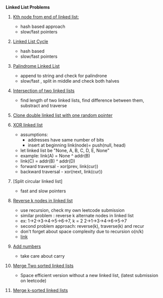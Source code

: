 **Linked List Problems**

1. [Kth node from end of linked list:](https://leetcode.com/problems/remove-nth-node-from-end-of-list/discuss/842759/Python-JavaScript-C%2B%2B-clean-solution.)
    * hash based approach
    * slow/fast pointers
  
2. [Linked List Cycle](https://leetcode.com/problems/linked-list-cycle/discuss/842874/Python-JavaScript-C%2B%2B-clean-solutions.)
    * hash based
    * slow/fast pointers

3. [Palindrome Linked List](https://leetcode.com/problems/palindrome-linked-list/discuss/843844/Python-JavaScript-C%2B%2B-clean-solutions.)
    * append to string and check for palindrone
    * slow/fast , split in middle and check both halves

4. [Intersection of two linked lists](https://leetcode.com/problems/intersection-of-two-linked-lists/)
    * find length of two linked lists, find difference between them, substract and traverse

5. [Clone double linked list with one random pointer](https://leetcode.com/problems/copy-list-with-random-pointer/discuss/853210/Python-two-clean-solutions.)

6. [XOR linked list](https://www.geeksforgeeks.org/xor-linked-list-a-memory-efficient-doubly-linked-list-set-1/)
    * assumptions: 
      * addresses have same number of bits 
      * insert at beginning link(node)= push(null, head)
    * let linked list be "None, A, B, C, D, E, None"
    * example: link(A) = None ^ addr(B)
    * link(C) = addr(B) ^ addr(D)
    * forward traversal - xor(prev, link(cur))
    * backward traversal - xor(next, link(cur))

7. [Split circular linked list]
    * fast and slow pointers

8. [Reverse k nodes in linked list](https://leetcode.com/problems/reverse-nodes-in-k-group/)
    * use recursion, check my own leetcode submission
    * similar problem : reverse k alternate nodes in linked list
    * ex: 1->2->3->4->5->6->7, k = 2  2->1->3->4->6->5->7
    * second problem approach: reverse(k), traverse(k) and recur 
    * don't forget about space complexity due to recursion o(n/k)
    * [link](https://www.hackerrank.com/contests/applied-course/challenges/reverse-alternative-k-nodes/submissions/code/1326671326)

9. [Add numbers](https://leetcode.com/problems/add-two-numbers/)
    * take care about carry
  
10. [Merge Two sorted linked lists](https://leetcode.com/problems/merge-two-sorted-lists/submissions/)
    * Space efficient version without a new linked list, (latest submission on leetcode)

11. [Merge k-sorted linked lists](https://leetcode.com/problems/merge-k-sorted-lists)
